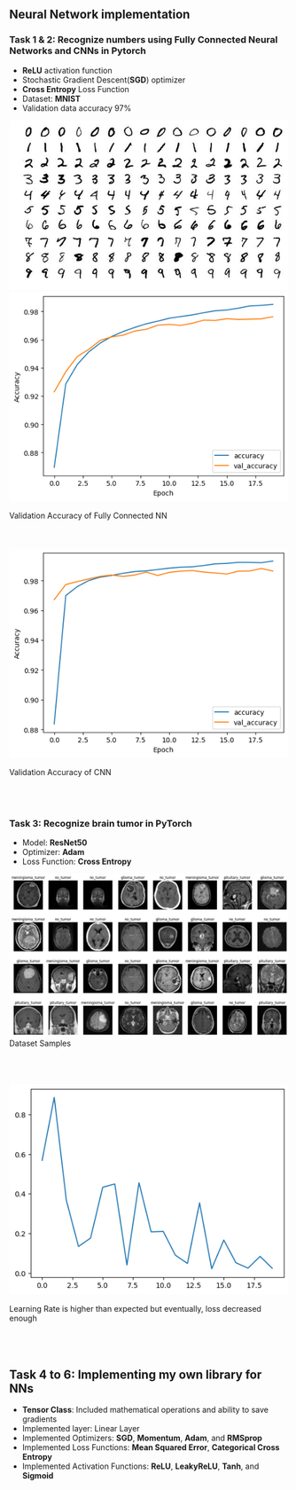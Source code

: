 ## Neural Network implementation
### Task 1 & 2: Recognize numbers using Fully Connected Neural Networks and CNNs in Pytorch
- **ReLU** activation function
- Stochastic Gradient Descent(**SGD**) optimizer
- **Cross Entropy** Loss Function
- Dataset: **MNIST**
- Validation data accuracy 97%

![](https://github.com/SahandNoey/Neural-Network/blob/master/MNIST-Samples.jpg)
![](https://github.com/SahandNoey/Neural-Network/blob/master/Fully%20Connected%20Linear%20ReLU.png)

Validation Accuracy of Fully Connected NN<br><br><br><br>
![](https://github.com/SahandNoey/Neural-Network/blob/master/CNN_MNIST.png)

Validation Accuracy of CNN<br><br><br><br>

### Task 3: Recognize brain tumor in PyTorch
- Model: **ResNet50**
- Optimizer: **Adam**
- Loss Function: **Cross Entropy** 

![](https://github.com/SahandNoey/Neural-Network/blob/master/brain_sample_data.png)
Dataset Samples<br><br><br><br>

![](https://github.com/SahandNoey/Neural-Network/blob/master/resnet50_loss_function.png)

Learning Rate is higher than expected but eventually, loss decreased enough<br><br><br><br>


## Task 4 to 6: Implementing my own library for NNs
- **Tensor Class**: Included mathematical operations and ability to save gradients
- Implemented layer: Linear Layer
- Implemented Optimizers: **SGD**, **Momentum**, **Adam**, and **RMSprop**
- Implemented Loss Functions: **Mean Squared Error**, **Categorical Cross Entropy**
- Implemented Activation Functions: **ReLU**, **LeakyReLU**, **Tanh**, and **Sigmoid**
